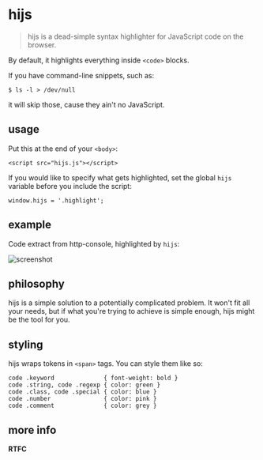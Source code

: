 hijs
====

> hijs is a dead-simple syntax highlighter for JavaScript code on the browser.

By default, it highlights everything inside `<code>` blocks.

If you have command-line snippets, such as:

    $ ls -l > /dev/null

it will skip those, cause they ain't no JavaScript.

usage
-----

Put this at the end of your `<body>`:

    <script src="hijs.js"></script>

If you would like to specify what gets highlighted, set the global `hijs` variable before you include the script:

    window.hijs = '.highlight';

example
-------

Code extract from http-console, highlighted by `hijs`:

![screenshot](http://dl.dropbox.com/u/251849/hijs-example.png)

philosophy
----------

hijs is a simple solution to a potentially complicated problem. It won't
fit all your needs, but if what you're trying to achieve is simple enough,
hijs might be the tool for you.

styling
-------

hijs wraps tokens in `<span>` tags. You can style them like so:

    code .keyword              { font-weight: bold }
    code .string, code .regexp { color: green }
    code .class, code .special { color: blue }
    code .number               { color: pink }
    code .comment              { color: grey }

more info
---------

**RTFC**


